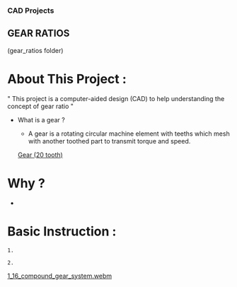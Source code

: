

### CAD Projects



## GEAR RATIOS

(gear_ratios folder)





# About This Project :

" This project is a computer-aided design (CAD) to help understanding the concept of gear ratio "

- What is a gear ?

    * A gear is a rotating circular machine element with teeths which mesh with another toothed part to transmit torque and speed.

    [Gear (20 tooth)](gear_ratios/images/Gear_20_tooth.png)








# Why ?

- 



# Basic Instruction : 

    1. 

    2. 










[1_16_compound_gear_system.webm](https://user-images.githubusercontent.com/100845104/225464660-dc17dfb3-6d93-4071-925b-a7591c9b6b76.webm)
